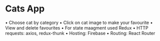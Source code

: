 # Cats App

 • Choose cat by category
 • Click on cat image to make your favourite
 • View and delete favourites
 • For state maagment used Redux
 • HTTP requests: axios, redux-thunk
 • Hosting: Firebase
 • Routing: React Router
